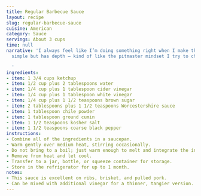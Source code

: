 ```yaml
---
title: Regular Barbecue Sauce
layout: recipe
slug: regular-barbecue-sauce
cuisine: American
category: Sauce
servings: About 3 cups
time: null
narrative: 'I always feel like I’m doing something right when I make this sauce. It’s
  simple but has depth — kind of like the pitmaster mindset I try to channel.

  '
ingredients:
- item: 1 3/4 cups ketchup
- item: 1/2 cup plus 2 tablespoons water
- item: 1/4 cup plus 1 tablespoon cider vinegar
- item: 1/4 cup plus 1 tablespoon white vinegar
- item: 1/4 cup plus 1 1/2 teaspoons brown sugar
- item: 2 tablespoons plus 1 1/2 teaspoons Worcestershire sauce
- item: 1 tablespoon chile powder
- item: 1 tablespoon ground cumin
- item: 1 1/2 teaspoons kosher salt
- item: 1 1/2 teaspoons coarse black pepper
instructions:
- Combine all of the ingredients in a saucepan.
- Warm gently over medium heat, stirring occasionally.
- Do not bring to a boil; just warm enough to melt and integrate the ingredients.
- Remove from heat and let cool.
- Transfer to a jar, bottle, or squeeze container for storage.
- Store in the refrigerator for up to 1 month.
notes:
- This sauce is excellent on ribs, brisket, and pulled pork.
- Can be mixed with additional vinegar for a thinner, tangier version.
---
```

